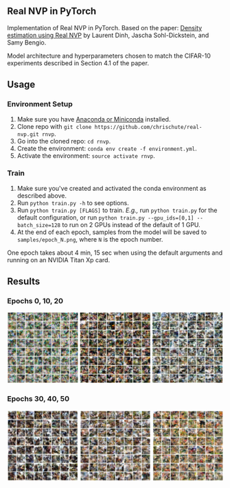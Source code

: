 ## Real NVP in PyTorch

Implementation of Real NVP in PyTorch. Based on the paper: [Density estimation using Real NVP](https://arxiv.org/abs/1605.08803)
by Laurent Dinh, Jascha Sohl-Dickstein, and Samy Bengio.

Model architecture and hyperparameters chosen to match the CIFAR-10
experiments described in Section 4.1 of the paper.

## Usage

### Environment Setup
  1. Make sure you have [Anaconda or Miniconda](https://conda.io/docs/download.html)
  installed.
  2. Clone repo with `git clone https://github.com/chrischute/real-nvp.git rnvp`.
  3. Go into the cloned repo: `cd rnvp`.
  4. Create the environment: `conda env create -f environment.yml`.
  5. Activate the environment: `source activate rnvp`.

### Train
  1. Make sure you've created and activated the conda environment as described above.
  2. Run `python train.py -h` to see options.
  3. Run `python train.py [FLAGS]` to train. *E.g.,* run
  `python train.py` for the default configuration, or run
  `python train.py --gpu_ids=[0,1] --batch_size=128` to run on
  2 GPUs instead of the default of 1 GPU. 
  4. At the end of each epoch, samples from the model will be saved to
  `samples/epoch_N.png`, where `N` is the epoch number.
 
One epoch takes about 4 min, 15 sec when using the default arguments
and running on an NVIDIA Titan Xp card.

## Results

### Epochs 0, 10, 20

![Samples at Epochs 0, 10, 20](/samples/real_nvp_samples_0_10_20.png?raw=true "Samples at Epochs 0, 10, 20")

### Epochs 30, 40, 50

![Samples at Epochs 30, 40, 50](/samples/real_nvp_samples_30_40_50.png?raw=true "Samples at Epochs 30, 40, 50")
